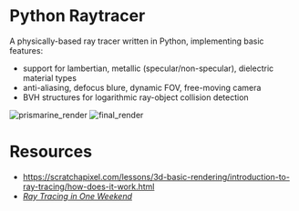 # Python Raytracer
A physically-based ray tracer written in Python, implementing basic features:
- support for lambertian, metallic (specular/non-specular), dielectric material types
- anti-aliasing, defocus blure, dynamic FOV, free-moving camera
- BVH structures for logarithmic ray-object collision detection

![prismarine_render](https://github.com/RW-77/python-raytracer/assets/79298723/014a21f1-64f2-4923-9ef8-32d2c6f08bf4)
![final_render](https://github.com/RW-77/python-raytracer/assets/79298723/8b4a3538-74fc-43e5-bdf6-6959dac1badb)



# Resources
- https://scratchapixel.com/lessons/3d-basic-rendering/introduction-to-ray-tracing/how-does-it-work.html
- [_Ray Tracing in One Weekend_](https://raytracing.github.io/books/RayTracingInOneWeekend.html)
